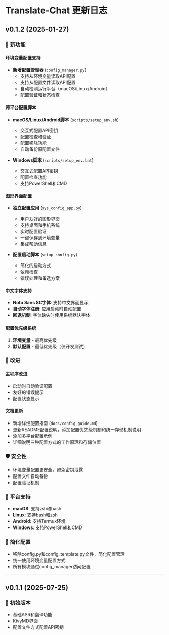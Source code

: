 # Translate-Chat 更新日志

## v0.1.2 (2025-01-27)

### 🚀 新功能

#### 环境变量配置支持
- **新增配置管理器** (`config_manager.py`)
  - 支持从环境变量读取API配置
  - 支持从配置文件读取API配置
  - 自动检测运行平台（macOS/Linux/Android）
  - 配置验证和状态检查

#### 跨平台配置脚本
- **macOS/Linux/Android脚本** (`scripts/setup_env.sh`)
  - 交互式配置API密钥
  - 配置检查和验证
  - 配置移除功能
  - 自动备份原配置文件

- **Windows脚本** (`scripts/setup_env.bat`)
  - 交互式配置API密钥
  - 配置检查功能
  - 支持PowerShell和CMD

#### 图形界面配置
- **独立配置应用** (`sys_config_app.py`)
  - 用户友好的图形界面
  - 支持桌面和手机系统
  - 实时配置验证
  - 一键保存到环境变量
  - 集成帮助信息

- **配置启动脚本** (`setup_config.py`)
  - 简化的启动方式
  - 依赖检查
  - 错误处理和备选方案

#### 中文字体支持
- **Noto Sans SC字体**: 支持中文界面显示
- **自动字体注册**: 应用启动时自动配置
- **回退机制**: 字体缺失时使用系统默认字体

#### 配置优先级系统
1. **环境变量** - 最高优先级
2. **默认配置** - 最低优先级（仅开发测试）

### 🔧 改进

#### 主程序改进
- 启动时自动验证配置
- 友好的错误提示
- 配置状态显示

#### 文档更新
- 新增详细配置指南 (`docs/config_guide.md`)
- 更新README配置说明，添加配置优先级机制和统一存储机制说明
- 添加多平台配置示例
- 详细说明三种配置方式的工作原理和存储位置

### 🛡️ 安全性

- 环境变量配置更安全，避免密钥泄露
- 配置文件自动备份
- 配置验证机制

### 📱 平台支持

- **macOS**: 支持zsh和bash
- **Linux**: 支持bash和zsh
- **Android**: 支持Termux环境
- **Windows**: 支持PowerShell和CMD

### 🔄 简化配置

- 移除config.py和config_template.py文件，简化配置管理
- 统一使用环境变量配置方式
- 所有模块通过config_manager访问配置

---

## v0.1.1 (2025-07-25)

### 🎯 初始版本
- 基础ASR和翻译功能
- KivyMD界面
- 配置文件方式配置API密钥 
